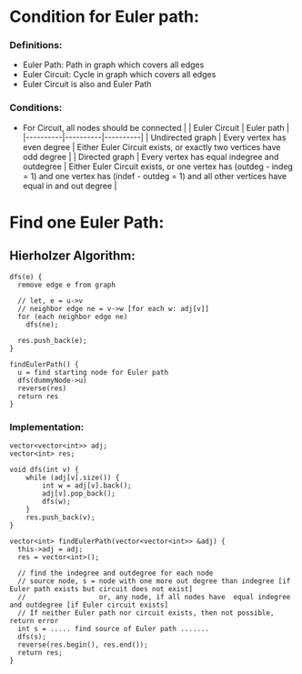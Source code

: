 # Condition for Euler path:
### Definitions:
- Euler Path: Path in graph which covers all edges
- Euler Circuit: Cycle in graph which covers all edges
- Euler Circuit is also and Euler Path

### Conditions:
- For Circuit, all nodes should be connected
|  | Euler Circuit | Euler path |
|----------|----------|----------|
| Undirected graph | Every vertex has even degree | Either Euler Circuit exists, or exactly two vertices have odd degree |
| Directed graph | Every vertex has equal indegree and outdegree | Either Euler Circuit exists, or one vertex has (outdeg - indeg = 1) and one vertex has (indef - outdeg = 1) and all other vertices have equal in and out degree |



# Find one Euler Path:
## Hierholzer Algorithm:
```
dfs(e) {
  remove edge e from graph

  // let, e = u->v
  // neighbor edge ne = v->w [for each w: adj[v]]
  for (each neighbor edge ne)
    dfs(ne);

  res.push_back(e); 
}

findEulerPath() {
  u = find starting node for Euler path
  dfs(dummyNode->u)
  reverse(res)
  return res
}
```

### Implementation:
```
vector<vector<int>> adj;    
vector<int> res;

void dfs(int v) {
    while (adj[v].size()) {
        int w = adj[v].back();
        adj[v].pop_back();
        dfs(w);
    }
    res.push_back(v);
}

vector<int> findEulerPath(vector<vector<int>> &adj) {
  this->adj = adj;
  res = vector<int>();

  // find the indegree and outdegree for each node
  // source node, s = node with one more out degree than indegree [if Euler path exists but circuit does not exist]
  //                  or, any node, if all nodes have  equal indegree and outdegree [if Euler circuit exists]
  // If neither Euler path nor circuit exists, then not possible, return error
  int s = ..... find source of Euler path .......
  dfs(s);
  reverse(res.begin(), res.end());
  return res;
}

```

